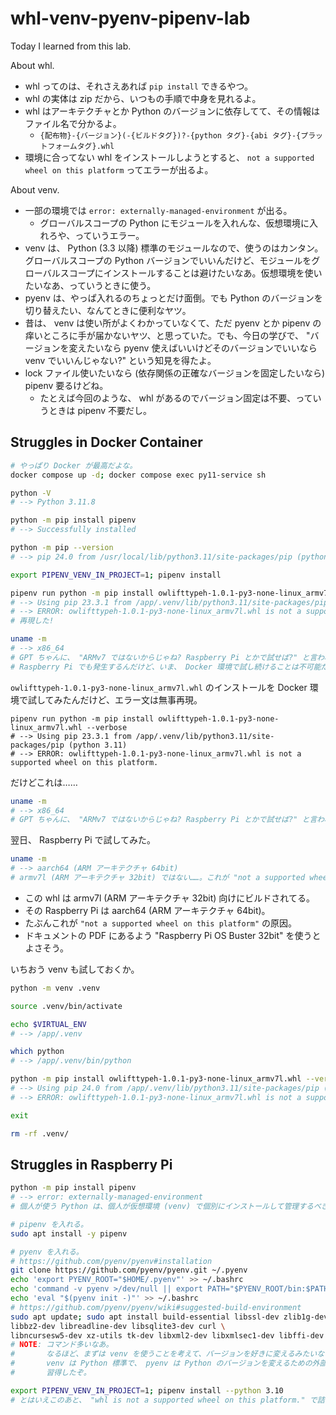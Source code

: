 whl-venv-pyenv-pipenv-lab
===

Today I learned from this lab.

About whl.

- whl ってのは、それさえあれば `pip install` できるやつ。
- whl の実体は zip だから、いつもの手順で中身を見れるよ。
- whl はアーキテクチャとか Python のバージョンに依存してて、その情報はファイル名で分かるよ。
    - `{配布物}-{バージョン}(-{ビルドタグ})?-{python タグ}-{abi タグ}-{プラットフォームタグ}.whl`
- 環境に合ってない whl をインストールしようとすると、 `not a supported wheel on this platform` ってエラーが出るよ。

About venv.

- 一部の環境では `error: externally-managed-environment` が出る。
    - グローバルスコープの Python にモジュールを入れんな、仮想環境に入れろや、っていうエラー。
- venv は、 Python (3.3 以降) 標準のモジュールなので、使うのはカンタン。グローバルスコープの Python バージョンでいいんだけど、モジュールをグローバルスコープにインストールすることは避けたいなあ。仮想環境を使いたいなあ、っていうときに使う。
- pyenv は、やっぱ入れるのちょっとだけ面倒。でも Python のバージョンを切り替えたい、なんてときに便利なヤツ。
- 昔は、 venv は使い所がよくわかっていなくて、ただ pyenv とか pipenv の痒いところに手が届かないヤツ、と思っていた。でも、今日の学びで、 "バージョンを変えたいなら pyenv 使えばいいけどそのバージョンでいいなら venv でいいんじゃない?" という知見を得たよ。
- lock ファイル使いたいなら (依存関係の正確なバージョンを固定したいなら) pipenv 要るけどね。
    - たとえば今回のような、 whl があるのでバージョン固定は不要、っていうときは pipenv 不要だし。

## Struggles in Docker Container

```bash
# やっぱり Docker が最高だよな。
docker compose up -d; docker compose exec py11-service sh

python -V
# --> Python 3.11.8

python -m pip install pipenv
# --> Successfully installed

python -m pip --version
# --> pip 24.0 from /usr/local/lib/python3.11/site-packages/pip (python 3.11)

export PIPENV_VENV_IN_PROJECT=1; pipenv install

pipenv run python -m pip install owlifttypeh-1.0.1-py3-none-linux_armv7l.whl --verbose
# --> Using pip 23.3.1 from /app/.venv/lib/python3.11/site-packages/pip (python 3.11)
# --> ERROR: owlifttypeh-1.0.1-py3-none-linux_armv7l.whl is not a supported wheel on this platform.
# 再現した!

uname -m
# --> x86_64
# GPT ちゃんに、 "ARMv7 ではないからじゃね? Raspberry Pi とかで試せば?" と言われた。
# Raspberry Pi でも発生するんだけど、いま、 Docker 環境で試し続けることは不可能だな……。
```

`owlifttypeh-1.0.1-py3-none-linux_armv7l.whl` のインストールを Docker 環境で試してみたんだけど、エラー文は無事再現。

```
pipenv run python -m pip install owlifttypeh-1.0.1-py3-none-linux_armv7l.whl --verbose
# --> Using pip 23.3.1 from /app/.venv/lib/python3.11/site-packages/pip (python 3.11)
# --> ERROR: owlifttypeh-1.0.1-py3-none-linux_armv7l.whl is not a supported wheel on this platform.
```

だけどこれは……

```bash
uname -m
# --> x86_64
# GPT ちゃんに、 "ARMv7 ではないからじゃね? Raspberry Pi とかで試せば?" と言われた。
```

翌日、 Raspberry Pi で試してみた。

```bash
uname -m
# --> aarch64 (ARM アーキテクチャ 64bit)
# armv7l (ARM アーキテクチャ 32bit) ではない……。これが "not a supported wheel on this platform" の原因じゃないかな。
```

- この whl は armv7l (ARM アーキテクチャ 32bit) 向けにビルドされてる。
- その Raspberry Pi は aarch64 (ARM アーキテクチャ 64bit)。
- たぶんこれが `"not a supported wheel on this platform"` の原因。
- ドキュメントの PDF にあるよう "Raspberry Pi OS Buster 32bit" を使うとよさそう。

いちおう venv も試しておくか。

```bash
python -m venv .venv

source .venv/bin/activate

echo $VIRTUAL_ENV
# --> /app/.venv

which python
# --> /app/.venv/bin/python

python -m pip install owlifttypeh-1.0.1-py3-none-linux_armv7l.whl --verbose
# --> Using pip 24.0 from /app/.venv/lib/python3.11/site-packages/pip (python 3.11)
# --> ERROR: owlifttypeh-1.0.1-py3-none-linux_armv7l.whl is not a supported wheel on this platform.

exit

rm -rf .venv/
```

## Struggles in Raspberry Pi

```bash
python -m pip install pipenv
# --> error: externally-managed-environment
# 個人が使う Python は、個人が仮想環境 (venv) で個別にインストールして管理するべき、ということらしい。

# pipenv を入れる。
sudo apt install -y pipenv

# pyenv を入れる。
# https://github.com/pyenv/pyenv#installation
git clone https://github.com/pyenv/pyenv.git ~/.pyenv
echo 'export PYENV_ROOT="$HOME/.pyenv"' >> ~/.bashrc
echo 'command -v pyenv >/dev/null || export PATH="$PYENV_ROOT/bin:$PATH"' >> ~/.bashrc
echo 'eval "$(pyenv init -)"' >> ~/.bashrc
# https://github.com/pyenv/pyenv/wiki#suggested-build-environment
sudo apt update; sudo apt install build-essential libssl-dev zlib1g-dev \
libbz2-dev libreadline-dev libsqlite3-dev curl \
libncursesw5-dev xz-utils tk-dev libxml2-dev libxmlsec1-dev libffi-dev liblzma-dev
# NOTE: コマンド多いなあ。
#       なるほど、まずは venv を使うことを考えて、バージョンを好きに変えるみたいなことがしたいとき pyenv を考えるのがいいのか。
#       venv は Python 標準で、 pyenv は Python のバージョンを変えるための外部ツールってことか。
#       習得したぞ。

export PIPENV_VENV_IN_PROJECT=1; pipenv install --python 3.10
# とはいえこのあと、 "whl is not a supported wheel on this platform." で詰まったんだけどな。
```
